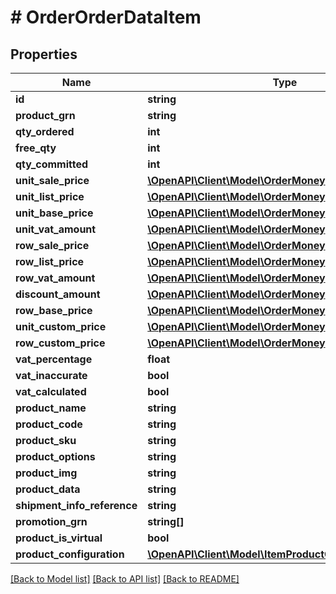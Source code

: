 # # OrderOrderDataItem


## Properties 


Name | Type | Description | Notes
------------ | ------------- | ------------- | -------------
**id**| **string** |   | [optional]
**product_grn**| **string** |   | [optional]
**qty_ordered**| **int** |   | [optional]
**free_qty**| **int** |   | [optional]
**qty_committed**| **int** |   | [optional]
**unit_sale_price**| [**\OpenAPI\Client\Model\OrderMoney**](OrderMoney.md) |   | [optional]
**unit_list_price**| [**\OpenAPI\Client\Model\OrderMoney**](OrderMoney.md) |   | [optional]
**unit_base_price**| [**\OpenAPI\Client\Model\OrderMoney**](OrderMoney.md) |   | [optional]
**unit_vat_amount**| [**\OpenAPI\Client\Model\OrderMoney**](OrderMoney.md) |   | [optional]
**row_sale_price**| [**\OpenAPI\Client\Model\OrderMoney**](OrderMoney.md) |   | [optional]
**row_list_price**| [**\OpenAPI\Client\Model\OrderMoney**](OrderMoney.md) |   | [optional]
**row_vat_amount**| [**\OpenAPI\Client\Model\OrderMoney**](OrderMoney.md) |   | [optional]
**discount_amount**| [**\OpenAPI\Client\Model\OrderMoney**](OrderMoney.md) |   | [optional]
**row_base_price**| [**\OpenAPI\Client\Model\OrderMoney**](OrderMoney.md) |   | [optional]
**unit_custom_price**| [**\OpenAPI\Client\Model\OrderMoney**](OrderMoney.md) |   | [optional]
**row_custom_price**| [**\OpenAPI\Client\Model\OrderMoney**](OrderMoney.md) |   | [optional]
**vat_percentage**| **float** |   | [optional]
**vat_inaccurate**| **bool** |   | [optional]
**vat_calculated**| **bool** |   | [optional]
**product_name**| **string** |   | [optional]
**product_code**| **string** |   | [optional]
**product_sku**| **string** |   | [optional]
**product_options**| **string** |   | [optional]
**product_img**| **string** |   | [optional]
**product_data**| **string** |   | [optional]
**shipment_info_reference**| **string** |   | [optional]
**promotion_grn**| **string[]** |   | [optional]
**product_is_virtual**| **bool** |   | [optional]
**product_configuration**| [**\OpenAPI\Client\Model\ItemProductConfigurationStep[]**](ItemProductConfigurationStep.md) |   | [optional]


[[Back to Model list]](../../README.md#models) [[Back to API list]](../../README.md#endpoints) [[Back to README]](../../README.md)

